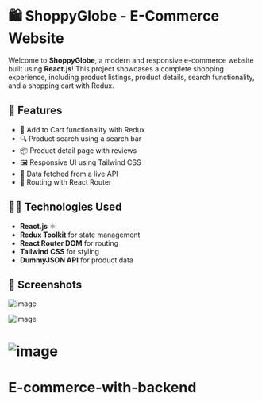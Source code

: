 
# 🛍️ ShoppyGlobe - E-Commerce Website

Welcome to **ShoppyGlobe**, a modern and responsive e-commerce website built using **React.js**! This project showcases a complete shopping experience, including product listings, product details, search functionality, and a shopping cart with Redux.

## 🚀 Features

- 🛒 Add to Cart functionality with Redux
- 🔍 Product search using a search bar
- 📦 Product detail page with reviews
- 🖼️ Responsive UI using Tailwind CSS
- 🔄 Data fetched from a live API
- 🧩 Routing with React Router

## 🧑‍💻 Technologies Used

- **React.js** ⚛️
- **Redux Toolkit** for state management
- **React Router DOM** for routing
- **Tailwind CSS** for styling
- **DummyJSON API** for product data

## 📸 Screenshots

![image](https://github.com/user-attachments/assets/60313af3-5563-4332-88af-45fba3406dd6)

![image](https://github.com/user-attachments/assets/bd21fdef-d191-4c37-bcfa-d02245b87eac)

![image](https://github.com/user-attachments/assets/a8c8046a-e6fa-47e2-a280-9dac4bc78ce2)
=======
# E-commerce-with-backend

